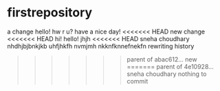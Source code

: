 # firstrepository
a change 
hello!
hw r u?
have a nice day!
<<<<<<< HEAD
new change
<<<<<<< HEAD
hi!
hello!
jhjh
<<<<<<< HEAD
sneha choudhary
nhdhjbjbnkjkb
uhfjhkfh
nvmjmh
nkknfknnefnekfn
rewriting history
>>>>>>> parent of abac612... new
=======
>>>>>>> parent of 4e10928... sneha choudhary
nothing to commit


